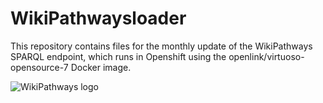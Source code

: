 # WikiPathwaysloader

This repository contains files for the monthly update of the WikiPathways SPARQL endpoint, which runs in Openshift using the openlink/virtuoso-opensource-7 Docker image. 

![WikiPathways logo](https://github.com/marvinm2/WikiPathwaysloader/blob/master/WikiPathwaysLOGO.png?raw=true=100x100)
